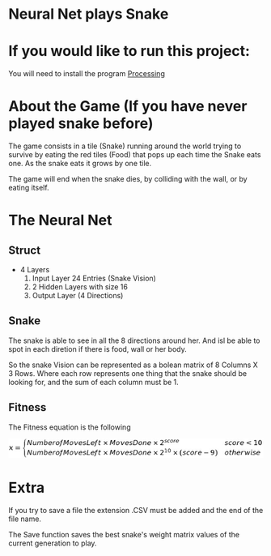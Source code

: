 # Neural Net plays Snake

# If you would like to run this project:
You will need to install the program [Processing](https://processing.org/)

# About the Game (If you have never played snake before)
The game consists in a tile (Snake) running around the world trying to survive by eating the red tiles (Food) that pops up each time the Snake eats one. As the snake eats it grows by one tile.

The game will end when the snake dies, by colliding with the wall, or by eating itself.


# The Neural Net
## Struct
  - 4 Layers
    1. Input Layer 24 Entries (Snake Vision)
    2. 2 Hidden Layers with size 16
    3. Output Layer (4 Directions)

## Snake
The snake is able to see in all the 8 directions around her. And isl be able to spot in each diretion if there is food, wall or her body.
    
So the snake Vision can be represented as a bolean matrix of 8 Columns X 3 Rows. Where each row represents one thing that the snake should be looking for, and the sum of each column must be 1.

## Fitness
The Fitness equation is the following

![equation](FitnessEquation.jpg)

# Extra
If you try to save a file the extension .CSV must be added and the end of the file name.

The Save function saves the best snake's weight matrix values of the current generation to play.
